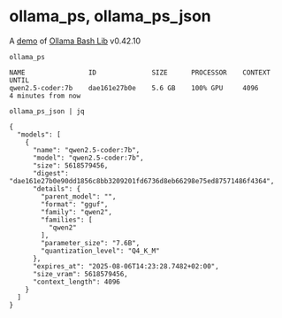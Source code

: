 # ollama_ps, ollama_ps_json

A [demo](../README.md#demos) of [Ollama Bash Lib](https://github.com/attogram/ollama-bash-lib) v0.42.10

`ollama_ps`
```
NAME                ID              SIZE      PROCESSOR    CONTEXT    UNTIL              
qwen2.5-coder:7b    dae161e27b0e    5.6 GB    100% GPU     4096       4 minutes from now    
```

`ollama_ps_json | jq`
```
{
  "models": [
    {
      "name": "qwen2.5-coder:7b",
      "model": "qwen2.5-coder:7b",
      "size": 5618579456,
      "digest": "dae161e27b0e90dd1856c8bb3209201fd6736d8eb66298e75ed87571486f4364",
      "details": {
        "parent_model": "",
        "format": "gguf",
        "family": "qwen2",
        "families": [
          "qwen2"
        ],
        "parameter_size": "7.6B",
        "quantization_level": "Q4_K_M"
      },
      "expires_at": "2025-08-06T14:23:28.7482+02:00",
      "size_vram": 5618579456,
      "context_length": 4096
    }
  ]
}
```
